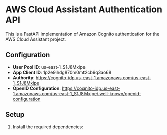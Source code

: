 # AWS Cloud Assistant Authentication API

This is a FastAPI implementation of Amazon Cognito authentication for the AWS Cloud Assistant project.

## Configuration

- **User Pool ID**: us-east-1_S1J8Mxipe
- **App Client ID**: 1p2e9ihdg870m0mt2cb9q3ao68
- **Authority**: https://cognito-idp.us-east-1.amazonaws.com/us-east-1_S1J8Mxipe
- **OpenID Configuration**: https://cognito-idp.us-east-1.amazonaws.com/us-east-1_S1J8Mxipe/.well-known/openid-configuration

## Setup

1. Install the required dependencies: